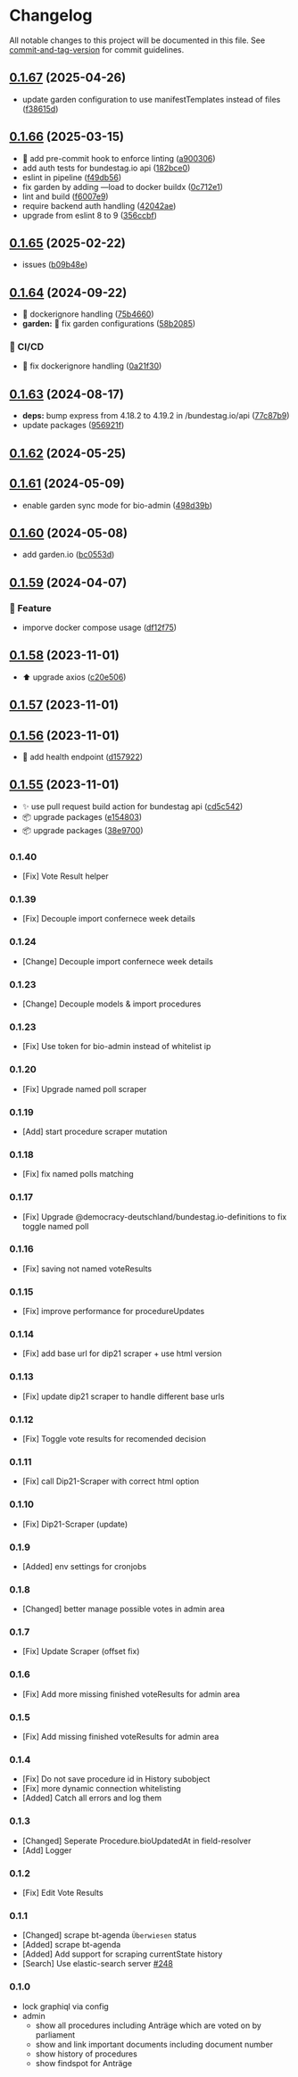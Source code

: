 # Changelog

All notable changes to this project will be documented in this file. See [commit-and-tag-version](https://github.com/absolute-version/commit-and-tag-version) for commit guidelines.

## [0.1.67](https://github.com/demokratie-live/democracy-development/compare/bundestag.io@v0.1.66...bundestag.io@v0.1.67) (2025-04-26)


* update garden configuration to use manifestTemplates instead of files ([f38615d](https://github.com/demokratie-live/democracy-development/commit/f38615dd5400bad734139f5363a6a6d9fa6a3db3))

## [0.1.66](https://github.com/demokratie-live/democracy-development/compare/bundestag.io@v0.1.65...bundestag.io@v0.1.66) (2025-03-15)


* 🔧 add pre-commit hook to enforce linting ([a900306](https://github.com/demokratie-live/democracy-development/commit/a90030651227510e8adfa0d951d1b3bc0f4a5f70))
* add auth tests for bundestag.io api ([182bce0](https://github.com/demokratie-live/democracy-development/commit/182bce07c6e87a7f6e74995a3f4ad37f5cdce09c))
* eslint in pipeline ([f49db56](https://github.com/demokratie-live/democracy-development/commit/f49db5692231ddbac345ed5c35ac0516c2e43bb3))
* fix garden by adding —load to docker buildx ([0c712e1](https://github.com/demokratie-live/democracy-development/commit/0c712e1734116275badbde2c82aadc4515845759))
* lint and build ([f6007e9](https://github.com/demokratie-live/democracy-development/commit/f6007e92017b20aed2aa1b860ff7b12abd6ab437))
* require backend auth handling ([42042ae](https://github.com/demokratie-live/democracy-development/commit/42042ae719e5dca6bdfa42566dd30fc7bac74862))
* upgrade from eslint 8 to 9 ([356ccbf](https://github.com/demokratie-live/democracy-development/commit/356ccbfad9dff32191f38be383b24d515d4a87fb))

## [0.1.65](https://github.com/demokratie-live/democracy-development/compare/bundestag.io@v0.1.64...bundestag.io@v0.1.65) (2025-02-22)


* issues ([b09b48e](https://github.com/demokratie-live/democracy-development/commit/b09b48edca8c80b6c21feeb7e7da188f60f47479))

## [0.1.64](https://github.com/demokratie-live/democracy-development/compare/bundestag.io@v0.1.63...bundestag.io@v0.1.64) (2024-09-22)


* 🐛 dockerignore handling ([75b4660](https://github.com/demokratie-live/democracy-development/commit/75b4660fae655d2cf9c3847611707dac177f82cc))
* **garden:** 🐛 fix garden configurations ([58b2085](https://github.com/demokratie-live/democracy-development/commit/58b20852d0ca6d6fc1f81650766f64211a273aa5))


### 👷 CI/CD

* 👷 fix dockerignore handling ([0a21f30](https://github.com/demokratie-live/democracy-development/commit/0a21f3020ff68334d259743a87f14bec76dd6b1c))

## [0.1.63](https://github.com/demokratie-live/democracy-development/compare/bundestag.io@v0.1.62...bundestag.io@v0.1.63) (2024-08-17)


* **deps:** bump express from 4.18.2 to 4.19.2 in /bundestag.io/api ([77c87b9](https://github.com/demokratie-live/democracy-development/commit/77c87b92af9398a2f0f42724d3c71ab38f0bdb57))
* update packages ([956921f](https://github.com/demokratie-live/democracy-development/commit/956921f3fc83f93e606a403d75463d38641fc595))

## [0.1.62](https://github.com/demokratie-live/democracy-development/compare/bundestag.io@v0.1.61...bundestag.io@v0.1.62) (2024-05-25)

## [0.1.61](https://github.com/demokratie-live/democracy-development/compare/bundestag.io@v0.1.60...bundestag.io@v0.1.61) (2024-05-09)


* enable garden sync mode for bio-admin ([498d39b](https://github.com/demokratie-live/democracy-development/commit/498d39be4a85d0de5b641d3fd7a6a1fed8314eb2))

## [0.1.60](https://github.com/demokratie-live/democracy-development/compare/bundestag.io@v0.1.59...bundestag.io@v0.1.60) (2024-05-08)


* add garden.io ([bc0553d](https://github.com/demokratie-live/democracy-development/commit/bc0553d2dbae414c2d9f418dc06530bcc2ea82e7))

## [0.1.59](https://github.com/demokratie-live/democracy-development/compare/bundestag.io@v0.1.58...bundestag.io@v0.1.59) (2024-04-07)


### 🚀 Feature

* imporve docker compose usage ([df12f75](https://github.com/demokratie-live/democracy-development/commit/df12f751199dc85ac0ca7d9425d09faf3af836ea))

## [0.1.58](https://github.com/demokratie-live/democracy-development/compare/bundestag.io@v0.1.57...bundestag.io@v0.1.58) (2023-11-01)


* ⬆️ upgrade axios ([c20e506](https://github.com/demokratie-live/democracy-development/commit/c20e5065941172d6b4876b3927167d35d58ba38d))

## [0.1.57](https://github.com/demokratie-live/democracy-development/compare/bundestag.io@v0.1.56...bundestag.io@v0.1.57) (2023-11-01)

## [0.1.56](https://github.com/demokratie-live/democracy-development/compare/bundestag.io@v0.1.55...bundestag.io@v0.1.56) (2023-11-01)


* 🐛 add health endpoint ([d157922](https://github.com/demokratie-live/democracy-development/commit/d157922dcd7dcfd524a0ae4e17100cd679be3f06))

## [0.1.55](https://github.com/demokratie-live/democracy-development/compare/bundestag.io@v0.1.54...bundestag.io@v0.1.55) (2023-11-01)


* ✨ use pull request build action for bundestag api ([cd5c542](https://github.com/demokratie-live/democracy-development/commit/cd5c5423886f75cfa41c66a529d94803855c0652))
* 📦️ upgrade packages ([e154803](https://github.com/demokratie-live/democracy-development/commit/e1548036686fee8c53e47e0ba85337e249e54ff5))
* 📦️ upgrade packages ([38e9700](https://github.com/demokratie-live/democracy-development/commit/38e9700c661d5d893837164133427345d8350d4d))

### 0.1.40

- [Fix] Vote Result helper

### 0.1.39

- [Fix] Decouple import confernece week details

### 0.1.24

- [Change] Decouple import confernece week details

### 0.1.23

- [Change] Decouple models & import procedures

### 0.1.23

- [Fix] Use token for bio-admin instead of whitelist ip

### 0.1.20

- [Fix] Upgrade named poll scraper

### 0.1.19

- [Add] start procedure scraper mutation

### 0.1.18

- [Fix] fix named polls matching

### 0.1.17

- [Fix] Upgrade @democracy-deutschland/bundestag.io-definitions to fix toggle named poll

### 0.1.16

- [Fix] saving not named voteResults

### 0.1.15

- [Fix] improve performance for procedureUpdates

### 0.1.14

- [Fix] add base url for dip21 scraper + use html version

### 0.1.13

- [Fix] update dip21 scraper to handle different base urls

### 0.1.12

- [Fix] Toggle vote results for recomended decision

### 0.1.11

- [Fix] call Dip21-Scraper with correct html option

### 0.1.10

- [Fix] Dip21-Scraper (update)

### 0.1.9

- [Added] env settings for cronjobs

### 0.1.8

- [Changed] better manage possible votes in admin area

### 0.1.7

- [Fix] Update Scraper (offset fix)

### 0.1.6

- [Fix] Add more missing finished voteResults for admin area

### 0.1.5

- [Fix] Add missing finished voteResults for admin area

### 0.1.4

- [Fix] Do not save procedure id in History subobject
- [Fix] more dynamic connection whitelisting
- [Added] Catch all errors and log them

### 0.1.3

- [Changed] Seperate Procedure.bioUpdatedAt in field-resolver
- [Add] Logger

### 0.1.2

- [Fix] Edit Vote Results

### 0.1.1

- [Changed] scrape bt-agenda `Überwiesen` status
- [Added] scrape bt-agenda
- [Added] Add support for scraping currentState history
- [Search] Use elastic-search server [#248](https://github.com/demokratie-live/democracy-client/issues/248)

### 0.1.0

- lock graphiql via config
- admin
  - show all procedures including Anträge which are voted on by parliament
  - show and link important documents including document number
  - show history of procedures
  - show findspot for Anträge
